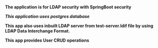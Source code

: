 **The application is for LDAP security with SpringBoot security**

**_This application uses postgres database_**

**This app also uses inbuilt LDAP server from test-server.ldif file
by using LDAP Data Interchange Format.**

**This app provides User CRUD operations**
